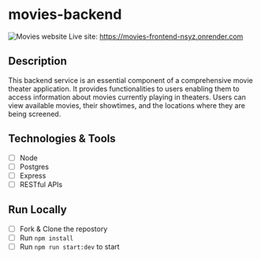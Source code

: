# movies-backend
![Movies website](https://github.com/DominickNasta/movies-backend/assets/132493010/197f1157-ec50-40f6-b7b8-3e70ef4baa85)
Live site: https://movies-frontend-nsyz.onrender.com
## Description
This backend service is an essential component of a comprehensive movie theater application. It provides functionalities to users enabling them to access information about movies currently playing in theaters. Users can view available movies, their showtimes, and the locations where they are being screened.


## Technologies & Tools
- [ ] Node
- [ ] Postgres
- [ ] Express
- [ ] RESTful APIs

## Run Locally
- [ ] Fork & Clone the repostory
- [ ] Run `npm install`
- [ ] Run `npm run start:dev` to start
